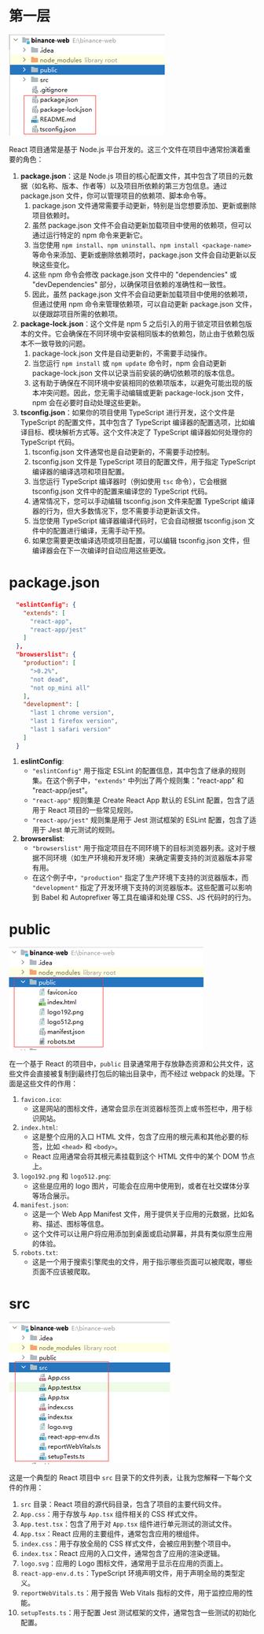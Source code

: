 # 第一层

![image-20240321232009317](../../picture/image-20240321232009317.png)

React 项目通常是基于 Node.js 平台开发的。这三个文件在项目中通常扮演着重要的角色：

1. **package.json**：这是 Node.js 项目的核心配置文件，其中包含了项目的元数据（如名称、版本、作者等）以及项目所依赖的第三方包信息。通过 package.json 文件，你可以管理项目的依赖项、脚本命令等。
   1. package.json 文件通常需要手动更新，特别是当您想要添加、更新或删除项目依赖时。
   2. 虽然 package.json 文件不会自动更新加载项目中使用的依赖项，但可以通过运行特定的 npm 命令来更新它。
   3. 当您使用 `npm install`、`npm uninstall`、`npm install <package-name>` 等命令来添加、更新或删除依赖项时，package.json 文件会自动更新以反映这些变化。
   4. 这些 npm 命令会修改 package.json 文件中的 "dependencies" 或 "devDependencies" 部分，以确保项目依赖的准确性和一致性。
   5. 因此，虽然 package.json 文件不会自动更新加载项目中使用的依赖项，但通过使用 npm 命令来管理依赖项，可以自动更新 package.json 文件，以便跟踪项目所需的依赖项。
2. **package-lock.json**：这个文件是 npm 5 之后引入的用于锁定项目依赖包版本的文件。它会确保在不同环境中安装相同版本的依赖包，防止由于依赖包版本不一致导致的问题。
   1. package-lock.json 文件是自动更新的，不需要手动操作。
   2. 当您运行 `npm install` 或 `npm update` 命令时，npm 会自动更新 package-lock.json 文件以记录当前安装的确切依赖项的版本信息。
   3. 这有助于确保在不同环境中安装相同的依赖项版本，以避免可能出现的版本冲突问题。因此，您无需手动编辑或更新 package-lock.json 文件，npm 会在必要时自动处理这些更新。
3. **tsconfig.json**：如果你的项目使用 TypeScript 进行开发，这个文件是 TypeScript 的配置文件，其中包含了 TypeScript 编译器的配置选项，比如编译目标、模块解析方式等。这个文件决定了 TypeScript 编译器如何处理你的 TypeScript 代码。
   1. tsconfig.json 文件通常也是自动更新的，不需要手动控制。
   2. tsconfig.json 文件是 TypeScript 项目的配置文件，用于指定 TypeScript 编译器的编译选项和项目配置。
   3. 当您运行 TypeScript 编译器时（例如使用 `tsc` 命令），它会根据 tsconfig.json 文件中的配置来编译您的 TypeScript 代码。
   4. 通常情况下，您可以手动编辑 tsconfig.json 文件来配置 TypeScript 编译器的行为，但大多数情况下，您不需要手动更新该文件。
   5. 当您使用 TypeScript 编译器编译代码时，它会自动根据 tsconfig.json 文件中的配置进行编译，无需手动干预。
   6. 如果您需要更改编译选项或项目配置，可以编辑 tsconfig.json 文件，但编译器会在下一次编译时自动应用这些更改。

# package.json

```json
  "eslintConfig": {
    "extends": [
      "react-app",
      "react-app/jest"
    ]
  },
  "browserslist": {
    "production": [
      ">0.2%",
      "not dead",
      "not op_mini all"
    ],
    "development": [
      "last 1 chrome version",
      "last 1 firefox version",
      "last 1 safari version"
    ]
  }
```

1. **eslintConfig**:
   - `"eslintConfig"` 用于指定 ESLint 的配置信息，其中包含了继承的规则集。在这个例子中，`"extends"` 中列出了两个规则集："react-app" 和 "react-app/jest"。
   - `"react-app"` 规则集是 Create React App 默认的 ESLint 配置，包含了适用于 React 项目的一些常见规则。
   - `"react-app/jest"` 规则集是用于 Jest 测试框架的 ESLint 配置，包含了适用于 Jest 单元测试的规则。
2. **browserslist**:
   - `"browserslist"` 用于指定项目在不同环境下的目标浏览器列表。这对于根据不同环境（如生产环境和开发环境）来确定需要支持的浏览器版本非常有用。
   - 在这个例子中，`"production"` 指定了生产环境下支持的浏览器版本，而 `"development"` 指定了开发环境下支持的浏览器版本。这些配置可以影响到 Babel 和 Autoprefixer 等工具在编译和处理 CSS、JS 代码时的行为。

# public

![image-20240321234418402](../../picture/image-20240321234418402.png)

在一个基于 React 的项目中，`public` 目录通常用于存放静态资源和公共文件，这些文件会直接被复制到最终打包后的输出目录中，而不经过 webpack 的处理。下面是这些文件的作用：

1. `favicon.ico`:
   - 这是网站的图标文件，通常会显示在浏览器标签页上或书签栏中，用于标识网站。
2. `index.html`:
   - 这是整个应用的入口 HTML 文件，包含了应用的根元素和其他必要的标签，比如 `<head>` 和 `<body>`。
   - React 应用通常会将其根元素挂载到这个 HTML 文件中的某个 DOM 节点上。
3. `logo192.png` 和 `logo512.png`:
   - 这些是应用的 logo 图片，可能会在应用中使用到，或者在社交媒体分享等场合展示。
4. `manifest.json`:
   - 这是一个 Web App Manifest 文件，用于提供关于应用的元数据，比如名称、描述、图标等信息。
   - 这个文件可以让用户将应用添加到桌面或启动屏幕，并具有类似原生应用的体验。
5. `robots.txt`:
   - 这是一个用于搜索引擎爬虫的文件，用于指示哪些页面可以被爬取，哪些页面不应该被爬取。

# src

![image-20240321234832550](../../picture/image-20240321234832550.png)

这是一个典型的 React 项目中 `src` 目录下的文件列表，让我为您解释一下每个文件的作用：

1. `src` 目录：React 项目的源代码目录，包含了项目的主要代码文件。
2. `App.css`：用于存放与 `App.tsx` 组件相关的 CSS 样式文件。
3. `App.test.tsx`：包含了用于对 `App.tsx` 组件进行单元测试的测试文件。
4. `App.tsx`：React 应用的主要组件，通常包含应用的根组件。
5. `index.css`：用于存放全局的 CSS 样式文件，会被应用到整个项目中。
6. `index.tsx`：React 应用的入口文件，通常包含了应用的渲染逻辑。
7. `logo.svg`：应用的 Logo 图标文件，通常用于显示在应用的页面上。
8. `react-app-env.d.ts`：TypeScript 环境声明文件，用于声明全局的类型定义。
9. `reportWebVitals.ts`：用于报告 Web Vitals 指标的文件，用于监控应用的性能。
10. `setupTests.ts`：用于配置 Jest 测试框架的文件，通常包含一些测试的初始化配置。